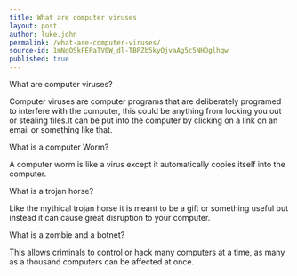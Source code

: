 ```yaml
---
title: What are computer viruses
layout: post
author: luke.john
permalink: /what-are-computer-viruses/
source-id: 1mNqOSkFEPaTV0W_dl-TBPZb5kyQjvaAg5c5NHDglhqw
published: true
---
```

What are computer viruses?

Computer viruses are computer programs that are deliberately programed to interfere with the computer, this could be anything from locking you out or stealing files.It can be put into the computer by clicking on a link on an email or something like that. 

What is a computer Worm?

A computer worm  is like a virus except it automatically copies itself into the computer.

What is a trojan horse?

Like the mythical trojan horse it is meant to be a gift or something useful but instead it can cause great disruption to your computer.

What is a zombie and a botnet?

This allows criminals to control or hack many computers at a time, as many as a thousand computers can be affected at once.

